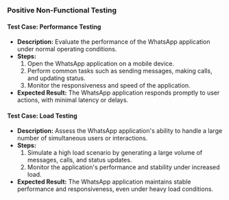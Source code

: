 ### Positive Non-Functional Testing

#### Test Case: Performance Testing
- **Description:** Evaluate the performance of the WhatsApp application under normal operating conditions.
- **Steps:**
  1. Open the WhatsApp application on a mobile device.
  2. Perform common tasks such as sending messages, making calls, and updating status.
  3. Monitor the responsiveness and speed of the application.
- **Expected Result:** The WhatsApp application responds promptly to user actions, with minimal latency or delays.

#### Test Case: Load Testing
- **Description:** Assess the WhatsApp application's ability to handle a large number of simultaneous users or interactions.
- **Steps:**
  1. Simulate a high load scenario by generating a large volume of messages, calls, and status updates.
  2. Monitor the application's performance and stability under increased load.
- **Expected Result:** The WhatsApp application maintains stable performance and responsiveness, even under heavy load conditions.
